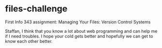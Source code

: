files-challenge
===============

First Info 343 assignment: Managing Your Files: Version Control Systems

Staffan, I think that you know a lot about web programming and can help me if I need troubles. I hope your cold gets better and hopefully we can get to know each other better.